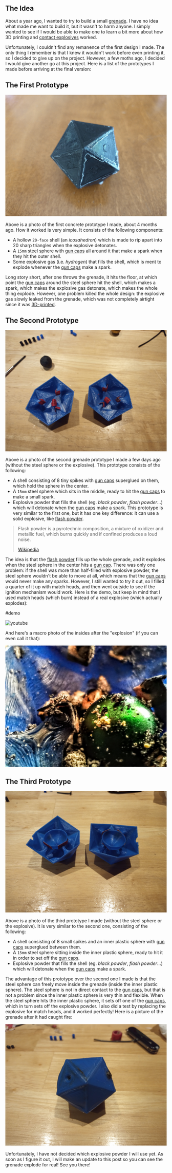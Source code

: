 ## The Idea

About a year ago, I wanted to try to build a small [grenade](https://en.wikipedia.org/wiki/Grenade). I have no idea what made me want to build it, but it wasn't to harm anyone. I simply wanted to see if I would be able to make one to learn a bit more about how 3D printing and [contact explosives](https://en.wikipedia.org/wiki/Contact_explosive) worked.

Unfortunately, I couldn't find any remanence of the first design I made. The only thing I remember is that I knew it wouldn't work before even printing it, so I decided to give up on the project. However, a few moths ago, I decided I would give another go at this project. Here is a list of the prototypes I made before arriving at the final version:

## The First Prototype

![](./IMG_20200625_162209_0.jpg)

Above is a photo of the first concrete prototype I made, about 4 months ago. How it worked is very simple. It consists of the following components:

- A hollow `20-face` shell (an _icosahedron_) which is made to rip apart into 20 sharp triangles when the explosive detonates.
- A `15mm` steel sphere with [gun caps](https://www.google.ca/search?q=paper+gun+caps&safe=strict&tbm=isch) all around it that make a spark when they hit the outer shell.
- Some explosive gas (i.e. _hydrogen_) that fills the shell, which is ment to explode whenever the [gun caps](https://www.google.ca/search?q=paper+gun+caps&safe=strict&tbm=isch) make a spark.

Long story short, after one throws the grenade, it hits the floor, at which point the [gun caps](https://www.google.ca/search?q=paper+gun+caps&safe=strict&tbm=isch) around the steel sphere hit the shell, which makes a spark, which makes the explosive gas detonate, which makes the whole thing explode. However, one problem killed the whole design: the explosive gas slowly leaked from the grenade, which was not completely airtight since it was [3D-printed](https://en.wikipedia.org/wiki/3D_printing).

## The Second Prototype

![](./IMG_20200621_150824_3.jpg)

Above is a photo of the second grenade prototype I made a few days ago (without the steel sphere or the explosive). This prototype consists of the following:

- A shell consisting of 8 tiny spikes with [gun caps](https://www.google.ca/search?q=paper+gun+caps&safe=strict&tbm=isch) superglued on them, which hold the sphere in the center.
- A `15mm` steel sphere which sits in the middle, ready to hit the [gun caps](https://www.google.ca/search?q=paper+gun+caps&safe=strict&tbm=isch) to make a small spark.
- Explosive powder that fills the shell (eg. _black powder_, _flash powder_...) which will detonate when the [gun caps](https://www.google.ca/search?q=paper+gun+caps&safe=strict&tbm=isch) make a spark.
  This prototype is very similar to the first one, but it has one key difference: it can use a solid explosive, like [flash powder](https://en.wikipedia.org/wiki/Flash_powder).

> Flash powder is a pyrotechnic composition, a mixture of oxidizer and metallic fuel, which burns quickly and if confined produces a loud noise.
>
> [Wikipedia](https://en.wikipedia.org/wiki/Flash_powder)

The idea is that the [flash powder](https://en.wikipedia.org/wiki/Flash_powder) fills up the whole grenade, and it explodes when the steel sphere in the center hits a [gun cap](https://www.google.ca/search?q=paper+gun+caps&safe=strict&tbm=isch). There was only one problem: if the shell was more than half-filled with explosive powder, the steel sphere wouldn't be able to move at all, which means that the [gun caps](https://www.google.ca/search?q=paper+gun+caps&safe=strict&tbm=isch) would never make any sparks. However, I still wanted to try it out, so I filled a quarter of it up with match heads, and then went outside to see if the ignition mechanism would work. Here is the demo, but keep in mind that I used match heads (which burn) instead of a real explosive (which actually explodes):

#demo

![youtube](https://www.youtube.com/embed/KWI7b-ATx7Q)

And here's a macro photo of the insides after the "explosion" (if you can even call it that):

![](./IMG_20200621_155247_9.jpg)

## The Third Prototype

![](./IMG_20200625_191507_1.jpg)

Above is a photo of the third prototype I made (without the steel sphere or the explosive). It is very similar to the second one, consisting of the following:

- A shell consisting of 8 small spikes and an inner plastic sphere with [gun caps](https://www.google.ca/search?q=paper+gun+caps&safe=strict&tbm=isch) superglued between them.
- A `15mm` steel sphere sitting inside the inner plastic sphere, ready to hit it in order to set off the [gun caps](https://www.google.ca/search?q=paper+gun+caps&safe=strict&tbm=isch).
- Explosive powder that fills the shell (eg. _black powder_, _flash powder_...) which will detonate when the [gun caps](https://www.google.ca/search?q=paper+gun+caps&safe=strict&tbm=isch) make a spark.

The advantage of this prototype over the second one I made is that the steel sphere can freely move inside the grenade (inside the inner plastic sphere). The steel sphere is not in direct contact to the [gun caps](https://www.google.ca/search?q=paper+gun+caps&safe=strict&tbm=isch), but that is not a problem since the inner plastic sphere is very thin and flexible. When the steel sphere hits the inner plastic sphere, it sets off one of the [gun caps](https://www.google.ca/search?q=paper+gun+caps&safe=strict&tbm=isch), which in turn sets off the explosive powder. I also did a test by replacing the explosive for match heads, and it worked perfectly! Here is a picture of the grenade after it had caught fire:

![](./IMG_20200627_201009_3.jpg)

Unfortunately, I have not decided which explosive powder I will use yet. As soon as I figure it out, I will make an update to this post so you can see the grenade explode for real! See you there!
